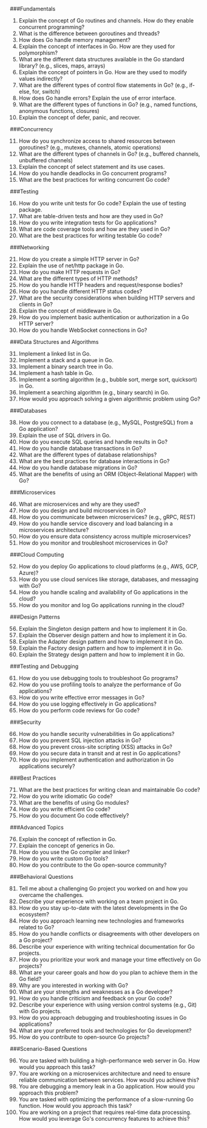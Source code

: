 ###Fundamentals

1. Explain the concept of Go routines and channels. How do they enable concurrent programming?
2. What is the difference between goroutines and threads?
3. How does Go handle memory management?
4. Explain the concept of interfaces in Go. How are they used for polymorphism?
5. What are the different data structures available in the Go standard library? (e.g., slices, maps, arrays)
6. Explain the concept of pointers in Go. How are they used to modify values indirectly?
7. What are the different types of control flow statements in Go? (e.g., if-else, for, switch)
8. How does Go handle errors? Explain the use of error interface.
9. What are the different types of functions in Go? (e.g., named functions, anonymous functions, closures)
10. Explain the concept of defer, panic, and recover.

###Concurrency

11. How do you synchronize access to shared resources between goroutines? (e.g., mutexes, channels, atomic operations)
12. What are the different types of channels in Go? (e.g., buffered channels, unbuffered channels)
13. Explain the concept of select statement and its use cases.
14. How do you handle deadlocks in Go concurrent programs?
15. What are the best practices for writing concurrent Go code?

###Testing

16. How do you write unit tests for Go code? Explain the use of testing package.
17. What are table-driven tests and how are they used in Go?
18. How do you write integration tests for Go applications?
19. What are code coverage tools and how are they used in Go?
20. What are the best practices for writing testable Go code?

###Networking

21. How do you create a simple HTTP server in Go?
22. Explain the use of net/http package in Go.
23. How do you make HTTP requests in Go?
24. What are the different types of HTTP methods?
25. How do you handle HTTP headers and request/response bodies?
26. How do you handle different HTTP status codes?
27. What are the security considerations when building HTTP servers and clients in Go?
28. Explain the concept of middleware in Go.
29. How do you implement basic authentication or authorization in a Go HTTP server?
30. How do you handle WebSocket connections in Go?

###Data Structures and Algorithms

31. Implement a linked list in Go.
32. Implement a stack and a queue in Go.
33. Implement a binary search tree in Go.
34. Implement a hash table in Go.
35. Implement a sorting algorithm (e.g., bubble sort, merge sort, quicksort) in Go.
36. Implement a searching algorithm (e.g., binary search) in Go.
37. How would you approach solving a given algorithmic problem using Go?

###Databases

38. How do you connect to a database (e.g., MySQL, PostgreSQL) from a Go application?
39. Explain the use of SQL drivers in Go.
40. How do you execute SQL queries and handle results in Go?
41. How do you handle database transactions in Go?
42. What are the different types of database relationships?
43. What are the best practices for database interactions in Go?
44. How do you handle database migrations in Go?
45. What are the benefits of using an ORM (Object-Relational Mapper) with Go?

###Microservices

46. What are microservices and why are they used?
47. How do you design and build microservices in Go?
48. How do you communicate between microservices? (e.g., gRPC, REST)
49. How do you handle service discovery and load balancing in a microservices architecture?
50. How do you ensure data consistency across multiple microservices?
51. How do you monitor and troubleshoot microservices in Go?

###Cloud Computing

52. How do you deploy Go applications to cloud platforms (e.g., AWS, GCP, Azure)?
53. How do you use cloud services like storage, databases, and messaging with Go?
54. How do you handle scaling and availability of Go applications in the cloud?
55. How do you monitor and log Go applications running in the cloud?

###Design Patterns

56. Explain the Singleton design pattern and how to implement it in Go.
57. Explain the Observer design pattern and how to implement it in Go.
58. Explain the Adapter design pattern and how to implement it in Go.
59. Explain the Factory design pattern and how to implement it in Go.
60. Explain the Strategy design pattern and how to implement it in Go.

###Testing and Debugging

61. How do you use debugging tools to troubleshoot Go programs?
62. How do you use profiling tools to analyze the performance of Go applications?
63. How do you write effective error messages in Go?
64. How do you use logging effectively in Go applications?
65. How do you perform code reviews for Go code?

###Security

66. How do you handle security vulnerabilities in Go applications?
67. How do you prevent SQL injection attacks in Go?
68. How do you prevent cross-site scripting (XSS) attacks in Go?
69. How do you secure data in transit and at rest in Go applications?
70. How do you implement authentication and authorization in Go applications securely?

###Best Practices

71. What are the best practices for writing clean and maintainable Go code?
72. How do you write idiomatic Go code?
73. What are the benefits of using Go modules?
74. How do you write efficient Go code?
75. How do you document Go code effectively?

###Advanced Topics

76. Explain the concept of reflection in Go.
77. Explain the concept of generics in Go.
78. How do you use the Go compiler and linker?
79. How do you write custom Go tools?
80. How do you contribute to the Go open-source community?

###Behavioral Questions

81. Tell me about a challenging Go project you worked on and how you overcame the challenges.
82. Describe your experience with working on a team project in Go.
83. How do you stay up-to-date with the latest developments in the Go ecosystem?
84. How do you approach learning new technologies and frameworks related to Go?
85. How do you handle conflicts or disagreements with other developers on a Go project?
86. Describe your experience with writing technical documentation for Go projects.
87. How do you prioritize your work and manage your time effectively on Go projects?
88. What are your career goals and how do you plan to achieve them in the Go field?
89. Why are you interested in working with Go?
90. What are your strengths and weaknesses as a Go developer?
91. How do you handle criticism and feedback on your Go code?
92. Describe your experience with using version control systems (e.g., Git) with Go projects.
93. How do you approach debugging and troubleshooting issues in Go applications?
94. What are your preferred tools and technologies for Go development?
95. How do you contribute to open-source Go projects?

###Scenario-Based Questions

96. You are tasked with building a high-performance web server in Go. How would you approach this task?
97. You are working on a microservices architecture and need to ensure reliable communication between services. How would you achieve this?
98. You are debugging a memory leak in a Go application. How would you approach this problem?
99. You are tasked with optimizing the performance of a slow-running Go function. How would you approach this task?
100. You are working on a project that requires real-time data processing. How would you leverage Go's concurrency features to achieve this?
